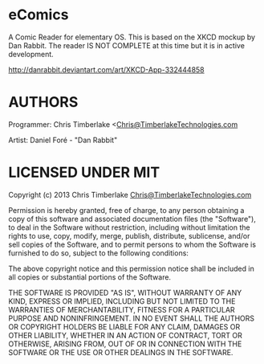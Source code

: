 eComics
=======

A Comic Reader for elementary OS. This is based on the XKCD mockup by Dan Rabbit. The reader IS NOT COMPLETE at this time but it is in active development.

http://danrabbit.deviantart.com/art/XKCD-App-332444858


AUTHORS
=======
Programmer: Chris Timberlake <Chris@TimberlakeTechnologies.com

Artist: Daniel Foré - "Dan Rabbit"


LICENSED UNDER MIT
=======

Copyright (c) 2013 Chris Timberlake <Chris@TimberlakeTechnologies.com>

Permission is hereby granted, free of charge, to any person obtaining a copy of this software and associated documentation files (the "Software"), to deal in the Software without restriction, including without limitation the rights to use, copy, modify, merge, publish, distribute, sublicense, and/or sell copies of the Software, and to permit persons to whom the Software is furnished to do so, subject to the following conditions:

The above copyright notice and this permission notice shall be included in all copies or substantial portions of the Software.

THE SOFTWARE IS PROVIDED "AS IS", WITHOUT WARRANTY OF ANY KIND, EXPRESS OR IMPLIED, INCLUDING BUT NOT LIMITED TO THE WARRANTIES OF MERCHANTABILITY, FITNESS FOR A PARTICULAR PURPOSE AND NONINFRINGEMENT. IN NO EVENT SHALL THE AUTHORS OR COPYRIGHT HOLDERS BE LIABLE FOR ANY CLAIM, DAMAGES OR OTHER LIABILITY, WHETHER IN AN ACTION OF CONTRACT, TORT OR OTHERWISE, ARISING FROM, OUT OF OR IN CONNECTION WITH THE SOFTWARE OR THE USE OR OTHER DEALINGS IN THE SOFTWARE.